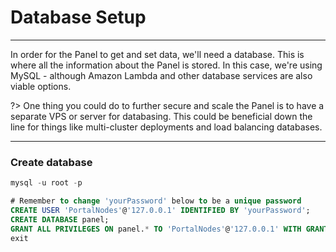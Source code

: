 # Database Setup
***
In order for the Panel to get and set data, we'll need a database.
This is where all the information about the Panel is stored.
In this case, we're using MySQL - although Amazon Lambda and other
database services are also viable options. 

?>
One thing you could do to further secure and scale the Panel is to have a 
separate VPS or server for databasing. This could be beneficial down the 
line for things like multi-cluster deployments and load balancing databases.

***
### Create database
```sql
mysql -u root -p

# Remember to change 'yourPassword' below to be a unique password
CREATE USER 'PortalNodes'@'127.0.0.1' IDENTIFIED BY 'yourPassword';
CREATE DATABASE panel;
GRANT ALL PRIVILEGES ON panel.* TO 'PortalNodes'@'127.0.0.1' WITH GRANT OPTION;
exit
```